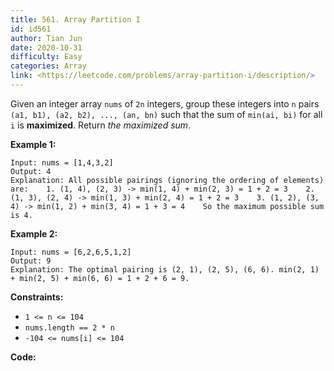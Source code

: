 ```yaml
---
title: 561. Array Partition I
id: id561
author: Tian Jun
date: 2020-10-31
difficulty: Easy
categories: Array
link: <https://leetcode.com/problems/array-partition-i/description/>
---
```


Given an integer array `nums` of `2n` integers, group these integers into `n`
pairs `(a1, b1), (a2, b2), ..., (an, bn)` such that the sum of `min(ai, bi)`
for all `i` is **maximized**. Return _the maximized sum_.



**Example 1:**
            
	Input: nums = [1,4,3,2]    
	Output: 4    
	Explanation: All possible pairings (ignoring the ordering of elements) are:    1. (1, 4), (2, 3) -> min(1, 4) + min(2, 3) = 1 + 2 = 3    2. (1, 3), (2, 4) -> min(1, 3) + min(2, 4) = 1 + 2 = 3    3. (1, 2), (3, 4) -> min(1, 2) + min(3, 4) = 1 + 3 = 4    So the maximum possible sum is 4.

**Example 2:**
            
	Input: nums = [6,2,6,5,1,2]    
	Output: 9    
	Explanation: The optimal pairing is (2, 1), (2, 5), (6, 6). min(2, 1) + min(2, 5) + min(6, 6) = 1 + 2 + 6 = 9.    



**Constraints:**

  * `1 <= n <= 104`
  * `nums.length == 2 * n`
  * `-104 <= nums[i] <= 104`


**Code:**
